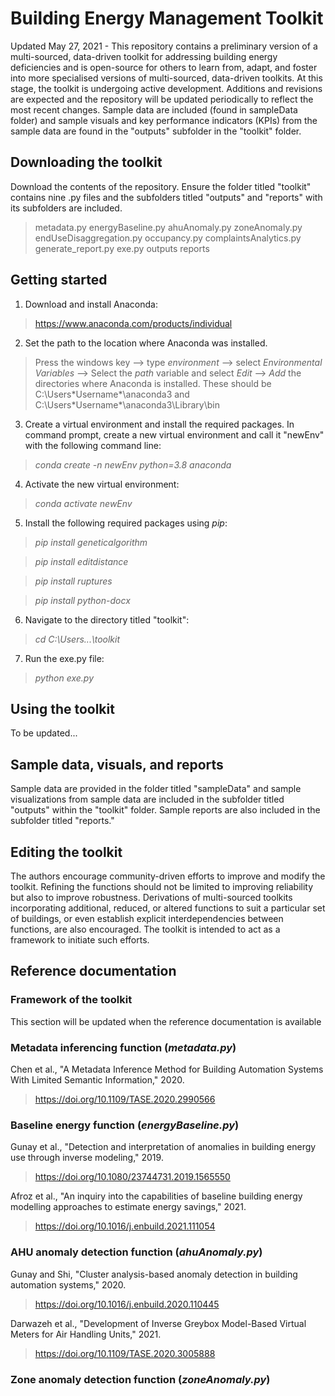 # Building Energy Management Toolkit
Updated May 27, 2021 - This repository contains a preliminary version of a multi-sourced, data-driven toolkit for addressing building energy deficiencies and is open-source for others to learn from, adapt, and foster into more specialised versions of multi-sourced, data-driven toolkits. At this stage, the toolkit is undergoing active development. 
Additions and revisions are expected and the repository will be updated periodically to reflect the most recent changes. Sample data are included (found in sampleData folder) and sample visuals and key performance indicators (KPIs) from the sample data are found in the "outputs" subfolder in the "toolkit" folder.  

## Downloading the toolkit
Download the contents of the repository.
Ensure the folder titled "toolkit" contains nine .py files and the subfolders titled "outputs" and "reports" with its subfolders are included. 
> metadata.py
> energyBaseline.py
> ahuAnomaly.py
> zoneAnomaly.py
> endUseDisaggregation.py
> occupancy.py
> complaintsAnalytics.py
> generate_report.py
> exe.py
> outputs
> reports

## Getting started
1. Download and install Anaconda:
> https://www.anaconda.com/products/individual

2. Set the path to the location where Anaconda was installed.
> Press the windows key --> type *environment* --> select *Environmental Variables* --> Select the *path* variable and select *Edit* --> *Add* the directories where Anaconda is installed. These should be C:\Users\*Username*\anaconda3 and C:\Users\*Username*\anaconda3\Library\bin

3. Create a virtual environment and install the required packages.
In command prompt, create a new virtual environment and call it "newEnv" with the following command line:
> *conda create -n newEnv python=3.8 anaconda*

4. Activate the new virtual environment:
>*conda activate newEnv*

5. Install the following required packages using *pip*:
>*pip install geneticalgorithm*

>*pip install editdistance*

>*pip install ruptures*

>*pip install python-docx*

6. Navigate to the directory titled "toolkit":
> *cd C:\Users\...\toolkit*
> 
7. Run the exe.py file:
> *python exe.py*

## Using the toolkit
To be updated...

## Sample data, visuals, and reports
Sample data are provided in the folder titled "sampleData" and sample visualizations from sample data are included in 
the subfolder titled "outputs" within the "toolkit" folder. Sample reports are also included in the subfolder titled 
"reports."

## Editing the toolkit
The authors encourage community-driven efforts to improve and modify the toolkit. Refining the functions should not be limited to improving reliability but also to improve robustness. Derivations of multi-sourced toolkits incorporating additional, reduced, or altered functions to suit a particular set of buildings, or even establish explicit interdependencies between functions, are also encouraged. The toolkit is intended to act as a framework to initiate such efforts.

## Reference documentation
### Framework of the toolkit
This section will be updated when the reference documentation is available

### Metadata inferencing function (*metadata.py*)
Chen et al., "A Metadata Inference Method for Building Automation Systems With Limited Semantic Information," 2020.
> https://doi.org/10.1109/TASE.2020.2990566

### Baseline energy function (*energyBaseline.py*)
Gunay et al., "Detection and interpretation of anomalies in building energy use through inverse modeling," 2019.
> https://doi.org/10.1080/23744731.2019.1565550

Afroz et al., "An inquiry into the capabilities of baseline building energy modelling approaches to estimate energy savings," 2021.
> https://doi.org/10.1016/j.enbuild.2021.111054

### AHU anomaly detection function (*ahuAnomaly.py*)
Gunay and Shi, "Cluster analysis-based anomaly detection in building automation systems," 2020.
> https://doi.org/10.1016/j.enbuild.2020.110445

Darwazeh et al., "Development of Inverse Greybox Model-Based Virtual Meters for Air Handling Units," 2021.
> https://doi.org/10.1109/TASE.2020.3005888

### Zone anomaly detection function (*zoneAnomaly.py*)

